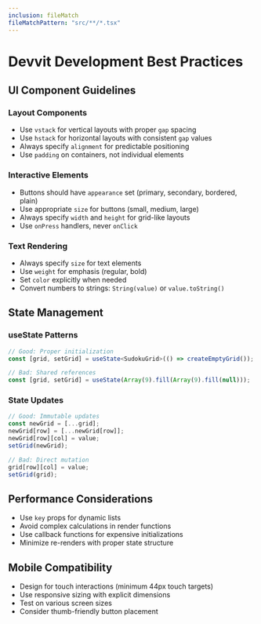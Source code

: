 ```yaml
---
inclusion: fileMatch
fileMatchPattern: "src/**/*.tsx"
---
```


# Devvit Development Best Practices

## UI Component Guidelines

### Layout Components
- Use `vstack` for vertical layouts with proper `gap` spacing
- Use `hstack` for horizontal layouts with consistent `gap` values
- Always specify `alignment` for predictable positioning
- Use `padding` on containers, not individual elements

### Interactive Elements
- Buttons should have `appearance` set (primary, secondary, bordered, plain)
- Use appropriate `size` for buttons (small, medium, large)
- Always specify `width` and `height` for grid-like layouts
- Use `onPress` handlers, never `onClick`

### Text Rendering
- Always specify `size` for text elements
- Use `weight` for emphasis (regular, bold)
- Set `color` explicitly when needed
- Convert numbers to strings: `String(value)` or `value.toString()`

## State Management

### useState Patterns
```typescript
// Good: Proper initialization
const [grid, setGrid] = useState<SudokuGrid>(() => createEmptyGrid());

// Bad: Shared references
const [grid, setGrid] = useState(Array(9).fill(Array(9).fill(null)));
```

### State Updates
```typescript
// Good: Immutable updates
const newGrid = [...grid];
newGrid[row] = [...newGrid[row]];
newGrid[row][col] = value;
setGrid(newGrid);

// Bad: Direct mutation
grid[row][col] = value;
setGrid(grid);
```

## Performance Considerations
- Use `key` props for dynamic lists
- Avoid complex calculations in render functions
- Use callback functions for expensive initializations
- Minimize re-renders with proper state structure

## Mobile Compatibility
- Design for touch interactions (minimum 44px touch targets)
- Use responsive sizing with explicit dimensions
- Test on various screen sizes
- Consider thumb-friendly button placement